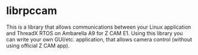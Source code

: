 # librpccam

This is a library that allows communications between your Linux application and ThreadX RTOS on Ambarella A9 for Z CAM E1. Using this library you can write your own GUI/etc. application, that allows camera control (without using official Z CAM app).
